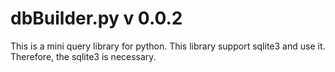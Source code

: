 # dbBuilder.py v 0.0.2
This is a mini query library for python.
This library support sqlite3 and use it. 
Therefore, the sqlite3 is necessary.
